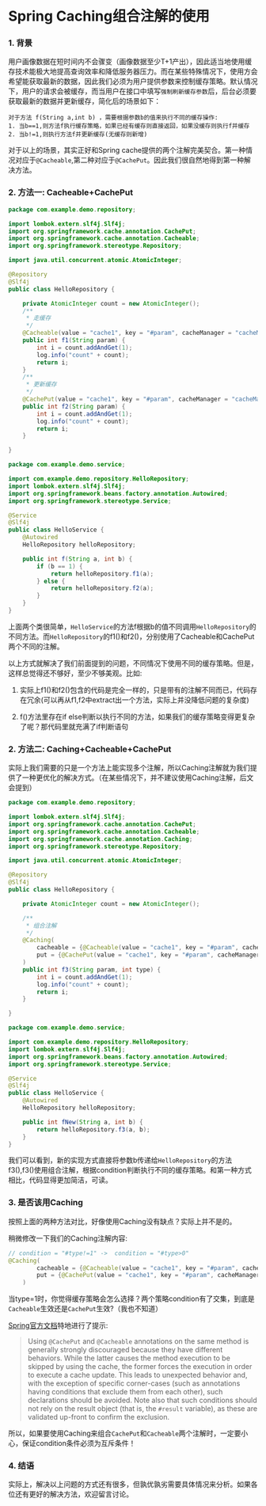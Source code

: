 # Spring Caching组合注解的使用

### 1. 背景

用户画像数据在短时间内不会骤变（画像数据至少T+1产出），因此适当地使用缓存技术能极大地提高查询效率和降低服务器压力。而在某些特殊情况下，使用方会希望能获取最新的数据，因此我们必须为用户提供参数来控制缓存策略。默认情况下，用户的请求会被缓存，而当用户在接口中填写`强制刷新缓存参数`后，后台必须要获取最新的数据并更新缓存，简化后的场景如下：

```
对于方法 f(String a,int b) ，需要根据参数b的值来执行不同的缓存操作:
1. 当b==1,则方法f执行缓存策略，如果已经有缓存则直接返回，如果没缓存则执行f并缓存
2. 当b!=1,则执行方法f并更新缓存(无缓存则新增)
```

对于以上的场景，其实正好和Spring cache提供的两个注解完美契合。第一种情况对应于`@Cacheable`,第二种对应于`@CachePut`。因此我们很自然地得到第一种解决方法。

### 2. 方法一: Cacheable+CachePut

```java
package com.example.demo.repository;

import lombok.extern.slf4j.Slf4j;
import org.springframework.cache.annotation.CachePut;
import org.springframework.cache.annotation.Cacheable;
import org.springframework.stereotype.Repository;

import java.util.concurrent.atomic.AtomicInteger;

@Repository
@Slf4j
public class HelloRepository {

    private AtomicInteger count = new AtomicInteger();
    /**
     * 走缓存
     */
    @Cacheable(value = "cache1", key = "#param", cacheManager = "cacheManager")
    public int f1(String param) {
        int i = count.addAndGet(1);
        log.info("count" + count);
        return i;
    }
    /**
     * 更新缓存
     */
    @CachePut(value = "cache1", key = "#param", cacheManager = "cacheManager")
    public int f2(String param) {
        int i = count.addAndGet(1);
        log.info("count" + count);
        return i;
    }

}

```

```java
package com.example.demo.service;

import com.example.demo.repository.HelloRepository;
import lombok.extern.slf4j.Slf4j;
import org.springframework.beans.factory.annotation.Autowired;
import org.springframework.stereotype.Service;

@Service
@Slf4j
public class HelloService {
    @Autowired
    HelloRepository helloRepository;

    public int f(String a, int b) {
        if (b == 1) {
            return helloRepository.f1(a);
        } else {
            return helloRepository.f2(a);
        }
    }
}

```

上面两个类很简单，`HelloService`的方法f根据b的值不同调用`HelloRepository`的不同方法。而`HelloRepository`的f1()和f2()，分别使用了Cacheable和CachePut两个不同的注解。

以上方式就解决了我们前面提到的问题，不同情况下使用不同的缓存策略。但是，这样总觉得还不够好，至少不够美观。比如:

1. 实际上f1()和f2()包含的代码是完全一样的，只是带有的注解不同而已，代码存在冗余(可以再从f1,f2中extract出一个方法，实际上并没降低问题的复杂度)

2. f()方法里存在if else判断以执行不同的方法，如果我们的缓存策略变得更复杂了呢？那代码里就充满了if判断语句

### 2. 方法二: Caching+Cacheable+CachePut

实际上我们需要的只是一个方法上能实现多个注解，所以Caching注解就为我们提供了一种更优化的解决方式。（在某些情况下，并不建议使用Caching注解，后文会提到）

```java
package com.example.demo.repository;

import lombok.extern.slf4j.Slf4j;
import org.springframework.cache.annotation.CachePut;
import org.springframework.cache.annotation.Cacheable;
import org.springframework.cache.annotation.Caching;
import org.springframework.stereotype.Repository;

import java.util.concurrent.atomic.AtomicInteger;

@Repository
@Slf4j
public class HelloRepository {

    private AtomicInteger count = new AtomicInteger();

    /**
     * 组合注解
     */
    @Caching(
        cacheable = {@Cacheable(value = "cache1", key = "#param", cacheManager = "cacheManager", condition = "#type==1")},
        put = {@CachePut(value = "cache1", key = "#param", cacheManager = "cacheManager", condition = "#type!=1")}
    )
    public int f3(String param, int type) {
        int i = count.addAndGet(1);
        log.info("count" + count);
        return i;
    }

}
```

```java
package com.example.demo.service;

import com.example.demo.repository.HelloRepository;
import lombok.extern.slf4j.Slf4j;
import org.springframework.beans.factory.annotation.Autowired;
import org.springframework.stereotype.Service;

@Service
@Slf4j
public class HelloService {
    @Autowired
    HelloRepository helloRepository;

    public int fNew(String a, int b) {
        return helloRepository.f3(a, b);
    }
}

```

我们可以看到，新的实现方式直接将参数b传递给`HelloRepository`的方法f3(),f3()使用组合注解，根据condition判断执行不同的缓存策略。和第一种方式相比，代码显得更加简洁，可读。

### 3. 是否该用Caching

按照上面的两种方法对比，好像使用Caching没有缺点？实际上并不是的。

稍微修改一下我们的Caching注解内容:

```java
// condition = "#type!=1" ->  condition = "#type>0"
@Caching(
        cacheable = {@Cacheable(value = "cache1", key = "#param", cacheManager = "cacheManager", condition = "#type==1")},
        put = {@CachePut(value = "cache1", key = "#param", cacheManager = "cacheManager", condition = "#type>0")}
    ) 
```

当type=1时，你觉得缓存策略会怎么选择？两个策略condition有了交集，到底是`Cacheable`生效还是`CachePut`生效?（我也不知道）

[Spring官方文档](https://docs.spring.io/spring/docs/5.1.4.RELEASE/spring-framework-reference/integration.html#cache-annotations-put)特地进行了提示:

> Using `@CachePut` and `@Cacheable` annotations on the same method is generally strongly discouraged because they have different behaviors. While the latter causes the method execution to be skipped by using the cache, the former forces the execution in order to execute a cache update. This leads to unexpected behavior and, with the exception of specific corner-cases (such as annotations having conditions that exclude them from each other), such declarations should be avoided. Note also that such conditions should not rely on the result object (that is, the `#result` variable), as these are validated up-front to confirm the exclusion.

所以，如果要使用Caching来组合`CachePut`和`Cacheable`两个注解时，一定要小心，保证condition条件必须为互斥条件！

### 4. 结语

实际上，解决以上问题的方式还有很多，但孰优孰劣需要具体情况来分析。如果各位还有更好的解决方法，欢迎留言讨论。